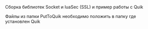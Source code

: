 Сборка библиотек Socket и luaSec (SSL) и пример работы с Quik

Файлы из папки PutToQuik необходимо положить в папку где установлен Quik

